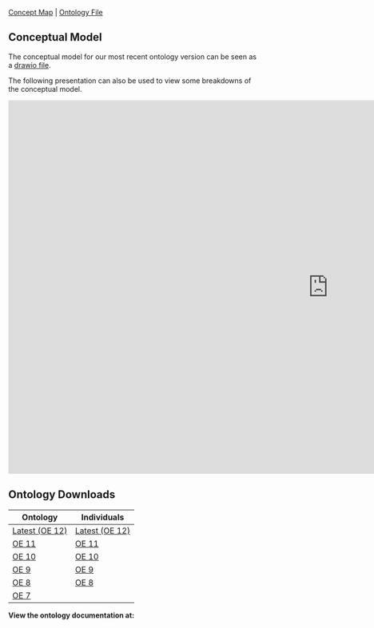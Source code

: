 [Concept Map](#conceptual-model) | [Ontology File](course-recommender.rdf)

## Conceptual Model

The conceptual model for our most recent ontology version can be seen as a [drawio file](https://drive.google.com/file/d/1b3JVHcvj6Lowty8aPcan0jGcSv3qkH0Z/view?usp=sharing).

The following presentation can also be used to view some breakdowns of the conceptual model.

<iframe src="https://docs.google.com/presentation/d/e/2PACX-1vR6bVv5sO9bp1qrsPPDSlzj7qgFnCAZbZnm4JV7Xfu4rX96Z8UdvC2VV2dhzCNU2A/embed?start=false&loop=false&delayms=3000" frameborder="0" width="1280" height="749" allowfullscreen="true" mozallowfullscreen="true" webkitallowfullscreen="true"></iframe>

## Ontology Downloads

| Ontology                    | Individuals                 |
|-----------------------------|-----------------------------|
| [Latest (OE 12)][oe-12-ont] | [Latest (OE 12)][oe-12-ind] |
| [OE 11][oe-11-ont]          | [OE 11][oe-11-ind]          |
| [OE 10][oe-10-ont]          | [OE 10][oe-10-ind]          |
| [OE 9][oe-9-ont]            | [OE 9][oe-9-ind]            |
| [OE 8][oe-8-ont]            | [OE 8][oe-8-ind]            |
| [OE 7][oe-7-ont]            |                             |

[oe-12-ont]: https://raw.githubusercontent.com/tetherless-world/ontology-engineering/course-recommender/oe2020/course-recommender/course-recommender.rdf
[oe-12-ind]: https://raw.githubusercontent.com/tetherless-world/ontology-engineering/course-recommender/oe2020/course-recommender/course-recommender-individuals.rdf

[oe-11-ont]: https://raw.githubusercontent.com/tetherless-world/ontology-engineering/4316f30ca8a93fd652ff4d4861c7ba101e28c7fa/oe2020/course-recommender/course-recommender.rdf
[oe-11-ind]: https://raw.githubusercontent.com/tetherless-world/ontology-engineering/4316f30ca8a93fd652ff4d4861c7ba101e28c7fa/oe2020/course-recommender/course-recommender-individuals.rdf

[oe-10-ont]: https://raw.githubusercontent.com/tetherless-world/ontology-engineering/f611a01bbe4915a8af9f6bfa2e8a11d371b7ed0e/oe2020/course-recommender/course-recommender.rdf
[oe-10-ind]: https://raw.githubusercontent.com/tetherless-world/ontology-engineering/f611a01bbe4915a8af9f6bfa2e8a11d371b7ed0e/oe2020/course-recommender/course-recommender-individuals.rdf

[oe-9-ont]: https://raw.githubusercontent.com/tetherless-world/ontology-engineering/83366e952dae6beb86ddcd660f004076a31b81ea/oe2020/course-recommender/course-recommender.rdf
[oe-9-ind]: https://raw.githubusercontent.com/tetherless-world/ontology-engineering/83366e952dae6beb86ddcd660f004076a31b81ea/oe2020/course-recommender/course-recommender-individuals.rdf

[oe-8-ont]: https://raw.githubusercontent.com/tetherless-world/ontology-engineering/1d4ed76076bb7bc6687dd92ace36fc8734f34995/oe2020/course-recommender/course-recommender.rdf
[oe-8-ind]: https://raw.githubusercontent.com/tetherless-world/ontology-engineering/83366e952dae6beb86ddcd660f004076a31b81ea/oe2020/course-recommender/course-recommender-individuals.rdf

[oe-7-ont]: https://raw.githubusercontent.com/tetherless-world/ontology-engineering/5f9f5249fb24d6367fbf894c1673205298ef0f96/oe2020/course-recommender/course-recommender.rdf


**View the ontology documentation at:**
